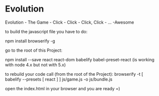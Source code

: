 # Evolution
Evolution - The Game - Click - Click - Click, Click - ... -Awesome

to build the javascript file you have to do:

  npm install browserify -g

go to the root of this Project:

  npm install --save react react-dom babelify babel-preset-react (is working with node 4.x but not with 5.x)

to rebuild your code call (from the root of the Project):
  browserify -t [ babelify --presets [ react ] ] js/game.js -o js/bundle.js

open the index.html in your browser and you are ready =)
